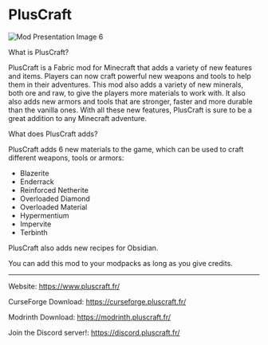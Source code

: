 # PlusCraft
![Mod Presentation Image 6](https://github.com/M336G/PlusCraft/assets/75208577/fa56f1c6-c2ee-48bf-8329-74239880a20c)

What is PlusCraft?

PlusCraft is a Fabric mod for Minecraft that adds a variety of new features and items. Players can now craft powerful new weapons and tools to help them in their adventures. This mod also adds a variety of new minerals, both ore and raw, to give the players more materials to work with. It also also adds new armors and tools that are stronger, faster and more durable than the vanilla ones. With all these new features, PlusCraft is sure to be a great addition to any Minecraft adventure.


What does PlusCraft adds?

PlusCraft adds 6 new materials to the game, which can be used to craft different weapons, tools or armors:

- Blazerite
- Enderrack
- Reinforced Netherite
- Overloaded Diamond
- Overloaded Material
- Hypermentium
- Impervite
- Terbinth

PlusCraft also adds new recipes for Obsidian.


You can add this mod to your modpacks as long as you give credits.

-----------------------------------
Website: https://www.pluscraft.fr/

CurseForge Download: https://curseforge.pluscraft.fr/

Modrinth Download: https://modrinth.pluscraft.fr/

Join the Discord server!: https://discord.pluscraft.fr/
